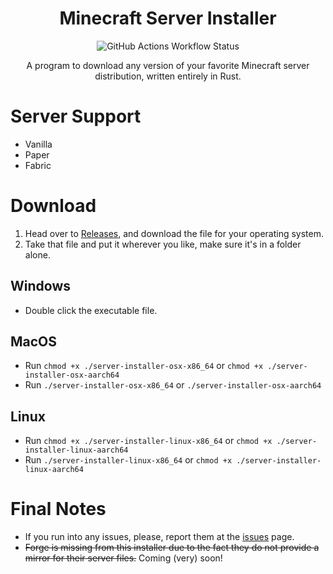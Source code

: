 <div align="center">

# Minecraft Server Installer
![GitHub Actions Workflow Status](https://img.shields.io/github/actions/workflow/status/Loudbooks/Minecraft-Server-Installer/rust.yml?style=for-the-badge)

A program to download any version of your favorite Minecraft server distribution, written entirely in Rust.
</div>

# Server Support
- Vanilla
- Paper
- Fabric


# Download
1. Head over to [Releases](https://github.com/Loudbooks/Minecraft-Server-Installer/releases/latest), and download the file for your operating system.
2. Take that file and put it wherever you like, make sure it's in a folder alone.

## Windows
- Double click the executable file.

## MacOS
- Run `chmod +x ./server-installer-osx-x86_64` or `chmod +x ./server-installer-osx-aarch64`
- Run `./server-installer-osx-x86_64` or `./server-installer-osx-aarch64`

## Linux
- Run `chmod +x ./server-installer-linux-x86_64` or `chmod +x ./server-installer-linux-aarch64`
- Run `./server-installer-linux-x86_64` or `chmod +x ./server-installer-linux-aarch64`
  
# Final Notes
- If you run into any issues, please, report them at the [issues](https://github.com/Loudbooks/Minecraft-Server-Installer/issues) page.
- ~~Forge is missing from this installer due to the fact they do not provide a mirror for their server files.~~ Coming (very) soon!
